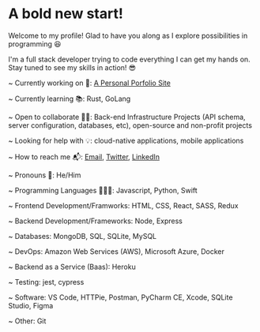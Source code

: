 # A  **bold** new start!

Welcome to my profile! Glad to have you along as I explore possibilities in programming 😆

I'm a full stack developer trying to code everything I can get my hands on. Stay tuned to see my skills in action! 😎

~ Currently working on 🌱: [A Personal Porfolio Site](https://github.com/matt-arofin/Portfolio) 

~ Currently learning 📚: Rust, GoLang 

~ Open to collaborate 👯‍♂️: Back-end Infrastructure Projects (API schema, server configuration, databases, etc), open-source and non-profit projects

~ Looking for help with 💡: cloud-native applications, mobile applications

~ How to reach me 📬: [Email](matt.arofin@gmail.com), [Twitter](https://twitter.com/Kur0taku), [LinkedIn](https://www.linkedin.com/in/matthew-arofin-8b41a7115/) 

~ Pronouns 🚻: He/Him

~ Programming Languages 👨🏾‍💻: Javascript, Python, Swift

~ Frontend Development/Framworks: HTML, CSS, React, SASS, Redux

~ Backend Development/Frameworks: Node, Express

~ Databases: MongoDB, SQL, SQLite, MySQL

~ DevOps: Amazon Web Services (AWS), Microsoft Azure, Docker

~ Backend as a Service (Baas): Heroku

~ Testing: jest, cypress

~ Software: VS Code, HTTPie, Postman, PyCharm CE, Xcode, SQLite Studio, Figma

~ Other: Git

<!--
**matt-arofin/matt-arofin** is a ✨ _special_ ✨ repository because its `README.md` (this file) appears on your GitHub profile.

Here are some ideas to get you started:

- 🔭 I’m currently working on ...
- 🌱 I’m currently learning ...
- 👯 I’m looking to collaborate on ...
- 🤔 I’m looking for help with ...
- 💬 Ask me about ...
- 📫 How to reach me: ...
- 😄 Pronouns: ...
- ⚡ Fun fact: ...
-->
